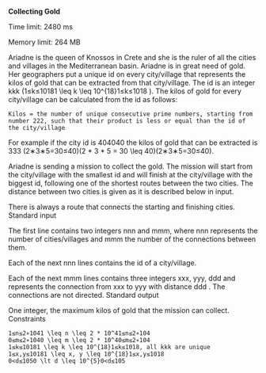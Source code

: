 **Collecting Gold**


Time limit: 2480 ms

Memory limit: 264 MB

Ariadne is the queen of Knossos in Crete and she is the ruler of all the cities and villages in the Mediterranean basin. Ariadne is in great need of gold. Her geographers put a unique id on every city/village that represents the kilos of gold that can be extracted from that city/village. The id is an integer kkk (1≤k≤10181 \leq k \leq 10^{18}1≤k≤10​18​​ ). The kilos of gold for every city/village can be calculated from the id as follows:

    Kilos = the number of unique consecutive prime numbers, starting from number 222, such that their product is less or equal than the id of the city/village 

For example if the city id is 404040 the kilos of gold that can be extracted is 333 (2∗3∗5=30≤40)(2 * 3 * 5 = 30 \leq 40)(2∗3∗5=30≤40).

Ariadne is sending a mission to collect the gold. The mission will start from the city/village with the smallest id and will finish at the city/village with the biggest id, following one of the shortest routes between the two cities. The distance between two cities is given as it is described below in input.

There is always a route that connects the starting and finishing cities.
Standard input

The first line contains two integers nnn and mmm, where nnn represents the number of cities/villages and mmm the number of the connections between them.

Each of the next nnn lines contains the id of a city/village.

Each of the next mmm lines contains three integers xxx, yyy, ddd and represents the connection from xxx to yyy with distance ddd . The connections are not directed.
Standard output

One integer, the maximum kilos of gold that the mission can collect.
Constraints

    1≤n≤2∗1041 \leq n \leq 2 * 10^41≤n≤2∗10​4​​
    0≤m≤2∗1040 \leq m \leq 2 * 10^40≤m≤2∗10​4​​
    1≤k≤10181 \leq k \leq 10^{18}1≤k≤10​18​​, all kkk are unique
    1≤x,y≤10181 \leq x, y \leq 10^{18}1≤x,y≤10​18​​
    0<d≤1050 \lt d \leq 10^{5}0<d≤10​5​​ 
